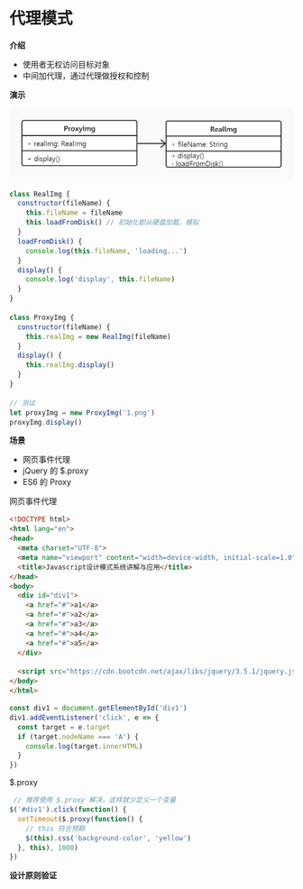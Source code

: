 # 代理模式

**介绍**

- 使用者无权访问目标对象
- 中间加代理，通过代理做授权和控制



**演示**

![](https://github.com/negrochn/study-imooc/blob/master/255/img/uml-proxy.jpg)

```js
class RealImg {
  constructor(fileName) {
    this.fileName = fileName
    this.loadFromDisk() // 初始化即从硬盘加载，模拟
  }
  loadFromDisk() {
    console.log(this.fileName, 'loading...')
  }
  display() {
    console.log('display', this.fileName)
  }
}

class ProxyImg {
  constructor(fileName) {
    this.realImg = new RealImg(fileName)
  }
  display() {
    this.realImg.display()
  }
}

// 测试
let proxyImg = new ProxyImg('1.png')
proxyImg.display()
```



**场景**

- 网页事件代理
- jQuery 的 $.proxy
- ES6 的 Proxy



网页事件代理

```html
<!DOCTYPE html>
<html lang="en">
<head>
  <meta charset="UTF-8">
  <meta name="viewport" content="width=device-width, initial-scale=1.0">
  <title>Javascript设计模式系统讲解与应用</title>
</head>
<body>
  <div id="div1">
    <a href="#">a1</a>
    <a href="#">a2</a>
    <a href="#">a3</a>
    <a href="#">a4</a>
    <a href="#">a5</a>
  </div>

  <script src="https://cdn.bootcdn.net/ajax/libs/jquery/3.5.1/jquery.js"></script>
</body>
</html>
```

```js
const div1 = document.getElementById('div1')
div1.addEventListener('click', e => {
  const target = e.target
  if (target.nodeName === 'A') {
    console.log(target.innerHTML)
  }
})
```



$.proxy

```js
 // 推荐使用 $.proxy 解决，这样就少定义一个变量
$('#div1').click(function() {
  setTimeout($.proxy(function() {
    // this 符合预期
    $(this).css('background-color', 'yellow')
  }, this), 1000)
})
```





**设计原则验证**